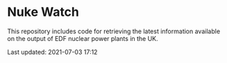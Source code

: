 # Nuke Watch

This repository includes code for retrieving the latest information available on the output of EDF nuclear power plants in the UK.

Last updated: 2021-07-03 17:12